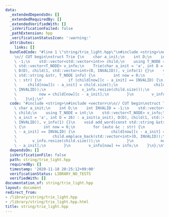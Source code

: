 ```yaml
---
data:
  _extendedDependsOn: []
  _extendedRequiredBy: []
  _extendedVerifiedWith: []
  _isVerificationFailed: false
  _pathExtension: hpp
  _verificationStatusIcon: ':warning:'
  attributes:
    links: []
  bundledCode: "#line 1 \"string/trie_light.hpp\"\n#include <string>\n#include <vector>\n\
    \n// CUT begin\nstruct Trie {\n    char a_init;\n    int D;\n    int INVALID =\
    \ -1;\n    std::vector<std::vector<int>> child;\n    using T_NODE = int;\n   \
    \ std::vector<T_NODE> v_info;\n    Trie(char a_init = 'a', int D = 26) : a_init(a_init),\
    \ D(D), child(1, std::vector<int>(D, INVALID)), v_info(1) {}\n    void add_word(const\
    \ std::string &str, T_NODE info) {\n        int now = 0;\n        for (auto &c\
    \ : str) {\n            if (child[now][c - a_init] == INVALID) {\n           \
    \     child[now][c - a_init] = child.size();\n                child.emplace_back(std::vector<int>(D,\
    \ INVALID));\n                v_info.resize(child.size());\n            }\n  \
    \          now = child[now][c - a_init];\n        }\n        v_info[now] += info;\n\
    \    }\n};\n"
  code: "#include <string>\n#include <vector>\n\n// CUT begin\nstruct Trie {\n   \
    \ char a_init;\n    int D;\n    int INVALID = -1;\n    std::vector<std::vector<int>>\
    \ child;\n    using T_NODE = int;\n    std::vector<T_NODE> v_info;\n    Trie(char\
    \ a_init = 'a', int D = 26) : a_init(a_init), D(D), child(1, std::vector<int>(D,\
    \ INVALID)), v_info(1) {}\n    void add_word(const std::string &str, T_NODE info)\
    \ {\n        int now = 0;\n        for (auto &c : str) {\n            if (child[now][c\
    \ - a_init] == INVALID) {\n                child[now][c - a_init] = child.size();\n\
    \                child.emplace_back(std::vector<int>(D, INVALID));\n         \
    \       v_info.resize(child.size());\n            }\n            now = child[now][c\
    \ - a_init];\n        }\n        v_info[now] += info;\n    }\n};\n"
  dependsOn: []
  isVerificationFile: false
  path: string/trie_light.hpp
  requiredBy: []
  timestamp: '2020-11-18 20:25:12+09:00'
  verificationStatus: LIBRARY_NO_TESTS
  verifiedWith: []
documentation_of: string/trie_light.hpp
layout: document
redirect_from:
- /library/string/trie_light.hpp
- /library/string/trie_light.hpp.html
title: string/trie_light.hpp
---
```

